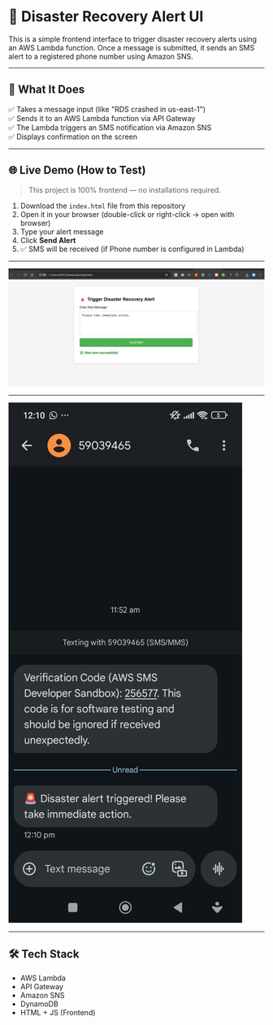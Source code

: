 # 🚨 Disaster Recovery Alert UI

This is a simple frontend interface to trigger disaster recovery alerts using an AWS Lambda function. Once a message is submitted, it sends an SMS alert to a registered phone number using Amazon SNS.

---

## 🧠 What It Does

✅ Takes a message input (like "RDS crashed in us-east-1")  
✅ Sends it to an AWS Lambda function via API Gateway  
✅ The Lambda triggers an SMS notification via Amazon SNS  
✅ Displays confirmation on the screen

---

## 🌐 Live Demo (How to Test)

> This project is 100% frontend — no installations required.

1. Download the `index.html` file from this repository
2. Open it in your browser (double-click or right-click → open with browser)
3. Type your alert message
4. Click **Send Alert**
5. ✅ SMS will be received (if Phone number is configured in Lambda)

---

![UI Screenshot](https://github.com/Dhawan5/disaster-recovery-alert/blob/main/UI.png)

---

![UI Screenshot](https://github.com/Dhawan5/disaster-recovery-alert/blob/main/SMS%20message.jpg)

---

## 🛠️ Tech Stack
- AWS Lambda
- API Gateway
- Amazon SNS
- DynamoDB
- HTML + JS (Frontend)



